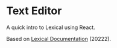 # Text Editor

A quick intro to Lexical using React.

Based on [Lexical Documentation](https://github.com/facebook/lexical#getting-started-with-react) (20222).
